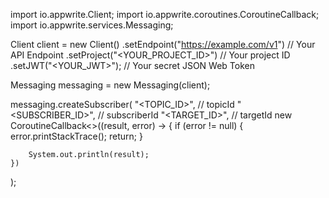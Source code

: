 import io.appwrite.Client;
import io.appwrite.coroutines.CoroutineCallback;
import io.appwrite.services.Messaging;

Client client = new Client()
    .setEndpoint("https://example.com/v1") // Your API Endpoint
    .setProject("<YOUR_PROJECT_ID>") // Your project ID
    .setJWT("<YOUR_JWT>"); // Your secret JSON Web Token

Messaging messaging = new Messaging(client);

messaging.createSubscriber(
    "<TOPIC_ID>", // topicId
    "<SUBSCRIBER_ID>", // subscriberId
    "<TARGET_ID>", // targetId
    new CoroutineCallback<>((result, error) -> {
        if (error != null) {
            error.printStackTrace();
            return;
        }

        System.out.println(result);
    })
);

